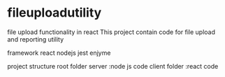 # fileuploadutility
file upload functionality in react
This project contain code for file upload and reporting utility

framework
react
nodejs
jest
enjyme

project structure
root folder 
  server :node js code
  client folder :react code

